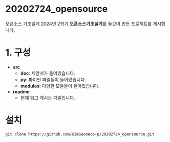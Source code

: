 # 20202724_opensource
오픈소스 기초설계
2024년 2학기 **오픈소스기초설계**를 들으며 만든 프로젝트를 게시합니다.

# 1. 구성
- **src**
	- **doc**: 제안서가 들어있습니다.
	- **py**: 파이썬 파일들이 들어있습니다.
	- **modules**: 다양한 모듈들이 들어있습니다.
- **readme**
	- 현재 읽고 계시는 파일입니다.

# 설치

```bash
git clone https://github.com/KimGeonWoo-p/20202724_opensource.git

